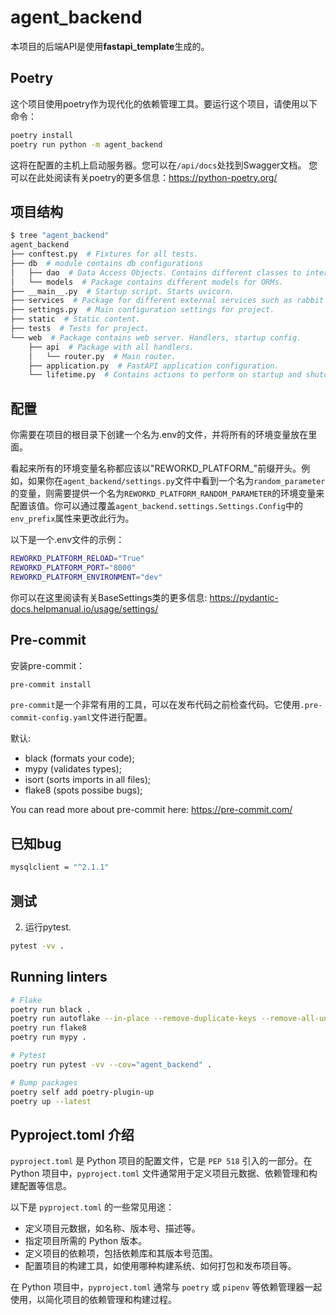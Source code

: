 # agent_backend
本项目的后端API是使用**fastapi_template**生成的。

## Poetry

这个项目使用poetry作为现代化的依赖管理工具。要运行这个项目，请使用以下命令：
```bash
poetry install
poetry run python -m agent_backend
```
这将在配置的主机上启动服务器。您可以在`/api/docs`处找到Swagger文档。
您可以在此处阅读有关poetry的更多信息：https://python-poetry.org/


## 项目结构

```bash
$ tree "agent_backend"
agent_backend
├── conftest.py  # Fixtures for all tests.
├── db  # module contains db configurations
│   ├── dao  # Data Access Objects. Contains different classes to interact with database.
│   └── models  # Package contains different models for ORMs.
├── __main__.py  # Startup script. Starts uvicorn.
├── services  # Package for different external services such as rabbit or redis etc.
├── settings.py  # Main configuration settings for project.
├── static  # Static content.
├── tests  # Tests for project.
└── web  # Package contains web server. Handlers, startup config.
    ├── api  # Package with all handlers.
    │   └── router.py  # Main router.
    ├── application.py  # FastAPI application configuration.
    └── lifetime.py  # Contains actions to perform on startup and shutdown.
```

## 配置

你需要在项目的根目录下创建一个名为.env的文件，并将所有的环境变量放在里面。

看起来所有的环境变量名称都应该以"REWORKD_PLATFORM_"前缀开头。例如，如果你在`agent_backend/settings.py`文件中看到一个名为`random_parameter`的变量，则需要提供一个名为`REWORKD_PLATFORM_RANDOM_PARAMETER`的环境变量来配置该值。你可以通过覆盖`agent_backend.settings.Settings.Config`中的`env_prefix`属性来更改此行为。

以下是一个.env文件的示例：
```bash
REWORKD_PLATFORM_RELOAD="True"
REWORKD_PLATFORM_PORT="8000"
REWORKD_PLATFORM_ENVIRONMENT="dev"
```

你可以在这里阅读有关BaseSettings类的更多信息: https://pydantic-docs.helpmanual.io/usage/settings/

## Pre-commit

安装pre-commit：
```bash
pre-commit install
```

`pre-commit`是一个非常有用的工具，可以在发布代码之前检查代码。它使用`.pre-commit-config.yaml`文件进行配置。

默认:
* black (formats your code);
* mypy (validates types);
* isort (sorts imports in all files);
* flake8 (spots possibe bugs);


You can read more about pre-commit here: https://pre-commit.com/

## 已知bug
```bash
mysqlclient = "^2.1.1"
```
## 测试

2. 运行pytest.
```bash
pytest -vv .
```

## Running linters
```bash
# Flake
poetry run black .
poetry run autoflake --in-place --remove-duplicate-keys --remove-all-unused-imports -r .
poetry run flake8
poetry run mypy .

# Pytest
poetry run pytest -vv --cov="agent_backend" .

# Bump packages
poetry self add poetry-plugin-up
poetry up --latest
```

## Pyproject.toml 介绍

`pyproject.toml` 是 Python 项目的配置文件，它是 `PEP 518` 引入的一部分。在 Python 项目中，`pyproject.toml` 文件通常用于定义项目元数据、依赖管理和构建配置等信息。

以下是 `pyproject.toml` 的一些常见用途：

- 定义项目元数据，如名称、版本号、描述等。
- 指定项目所需的 Python 版本。
- 定义项目的依赖项，包括依赖库和其版本号范围。
- 配置项目的构建工具，如使用哪种构建系统、如何打包和发布项目等。

在 Python 项目中，`pyproject.toml` 通常与 `poetry` 或 `pipenv` 等依赖管理器一起使用，以简化项目的依赖管理和构建过程。